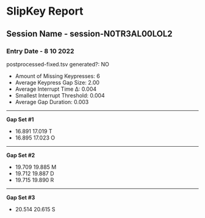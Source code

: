 # SlipKey Report
## Session Name - session-N0TR3AL00LOL2
### Entry Date - 8 10 2022

postprocessed-fixed.tsv generated?: NO

- Amount of Missing Keypresses: 6
- Average Keypress Gap Size: 2.00
- Average Interrupt Time Δ: 0.004
- Smallest Interrupt Threshold: 0.004
- Average Gap Duration: 0.003

---
**Gap Set #1**
- 16.891	17.019	T
- 16.895	17.023	O

---
**Gap Set #2**
- 19.709	19.885	M
- 19.712	19.887	D
- 19.715	19.890	R

---
**Gap Set #3**
- 20.514	20.615	S
